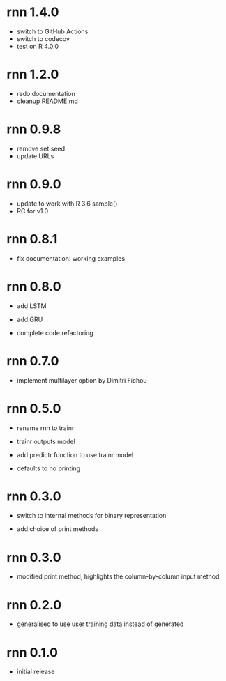 rnn 1.4.0
===============

* switch to GitHub Actions
* switch to codecov
* test on R 4.0.0


rnn 1.2.0
===============

* redo documentation
* cleanup README.md


rnn 0.9.8
===============

* remove set.seed
* update URLs


rnn 0.9.0
===============

* update to work with R 3.6 sample()
* RC for v1.0


rnn 0.8.1
===============

* fix documentation: working examples


rnn 0.8.0
===============

* add LSTM

* add GRU

* complete code refactoring


rnn 0.7.0
===============

* implement multilayer option by Dimitri Fichou

rnn 0.5.0
===================

* rename rnn to trainr

* trainr outputs model

* add predictr function to use trainr model

* defaults to no printing


rnn 0.3.0
===================

* switch to internal methods for binary representation

* add choice of print methods


rnn 0.3.0
===================

* modified print method, highlights the column-by-column input method


rnn 0.2.0
===================

* generalised to use user training data instead of generated

rnn 0.1.0
===================

* initial release
